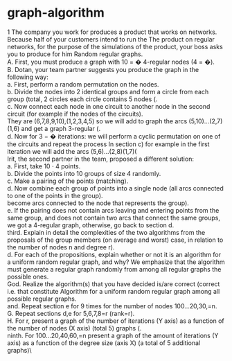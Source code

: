 # graph-algorithm
1 The company you work for produces a product that works on networks. Because half of your customers intend to run the
The product on regular networks, for the purpose of the simulations of the product, your boss asks you to produce for him
Random regular graphs.\
A. First, you must produce a graph with 10 = � 4-regular nodes (4 = �).\
B. Dotan, your team partner suggests you produce the graph in the following way:\
a. First, perform a random permutation on the nodes.\
b. Divide the nodes into 2 identical groups and form a circle from each group (total, 2 circles each circle contains
5 nodes (.\
c. Now connect each node in one circuit to another node in the second circuit (for example if the nodes of the circuits).\
They are (6,7,8,9,10),(1,2,3,4,5) so we will add to graph the arcs (5,10)...(2,7)(1,6) and get a graph
3-regular (.\
d. Now for 3 − � iterations: we will perform a cyclic permutation on one of the circuits and repeat the process
In section c) for example in the first iteration we will add the arcs (5,6)...(2,8)(1,7)(\
Irit, the second partner in the team, proposed a different solution:\
a. First, take 10 ⋅ 4 points.\
b. Divide the points into 10 groups of size 4 randomly.\
c. Make a pairing of the points (matching).\
d. Now combine each group of points into a single node (all arcs connected to one of the points in the group).\
become arcs connected to the node that represents the group).\
e. If the pairing does not contain arcs leaving and entering points from the same group, and does not contain two
arcs that connect the same groups, we got a 4-regular graph, otherwise, go back to section d.\
third. Explain in detail the complexities of the two algorithms from the proposals of the group members (on average and worst)
case, in relation to the number of nodes n and degree r).\
d. For each of the propositions, explain whether or not it is an algorithm for a uniform random regular graph,
and why? We emphasize that the algorithm must generate a regular graph randomly from among all regular graphs
the possible ones.\
God. Realize the algorithm(s) that you have decided is/are correct (correct i.e. that constitute
Algorithm for a uniform random regular graph among all possible regular graphs.\
and. Repeat section e for 9 times for the number of nodes 100...20,30,=n.\
G. Repeat sections d,e for 5,6,7,8=r (rank=r).\
H. For r, present a graph of the number of iterations (Y axis) as a function of the number of nodes (X axis) (total 5)
graphs (.\
ninth. For 100...20,40,60,=n present a graph of the amount of iterations (Y axis) as a function of the degree size (axis
X) (a total of 5 additional graphs)\
